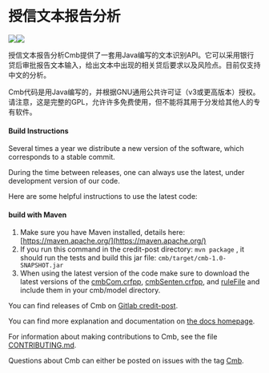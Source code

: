 授信文本报告分析
================

![](https://img.shields.io/badge/version-v1.0-black.svg)![](https://img.shields.io/badge/dropwizard-v1.0-519dd9.svg)

授信文本报告分析Cmb提供了一套用Java编写的文本识别API。它可以采用银行贷后审批报告文本输入，给出文本中出现的相关贷后要求以及风险点。目前仅支持中文的分析。

Cmb代码是用Java编写的，并根据GNU通用公共许可证（v3或更高版本）授权。请注意，这是完整的GPL，允许许多免费使用，但不能将其用于分发给其他人的专有软件。

#### Build Instructions

Several times a year we distribute a new version of the software, which corresponds to a stable commit.

During the time between releases, one can always use the latest, under development version of our code.

Here are some helpful instructions to use the latest code:

#### build with Maven

1. Make sure you have Maven installed, details here: [https://maven.apache.org/](https://maven.apache.org/)
2. If you run this command in the credit-post directory: `mvn package` , it should run the tests and build this jar file: `cmb/target/cmb-1.0-SNAPSHOT.jar`
3. When using the latest version of the code make sure to download the latest versions of the [cmbCom.crfpp](http://nlp.stanford.edu/software/stanford-corenlp-models-current.jar), [cmbSenten.crfpp](http://nlp.stanford.edu/software/stanford-english-corenlp-models-current.jar), and [ruleFile](http://nlp.stanford.edu/software/stanford-english-kbp-corenlp-models-current.jar) and include them in your cmb/model directory.

You can find releases of Cmb on [Gitlab credit-post](http://h133:11000/data-mining-group/credit-post).

You can find more explanation and documentation on [the docs homepage](http://h133:11000/data-mining-group/credit-post/tree/master/docs).

For information about making contributions to Cmb, see the file [CONTRIBUTING.md](http://h133:11000/data-mining-group/credit-post/blob/master/docs/CONTRIBUTING.md).

Questions about Cmb can either be posted on issues with the tag [Cmb](http://h133:11000/data-mining-group/credit-post/issues).
